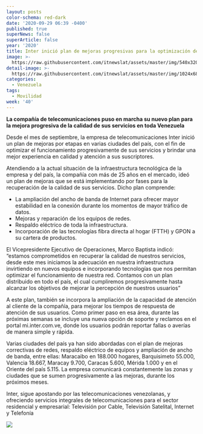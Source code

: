 ```yaml
---
layout: posts
color-schema: red-dark
date: '2020-09-29 06:39 -0400'
published: true
superNews: false
superArticle: false
year: '2020'
title: Inter inició plan de mejoras progresivas para la optimización de sus servicios
image: >-
  https://raw.githubusercontent.com/itnewslat/assets/master/img/540x320/FTTH-p.jpg
detail-image: >-
  https://raw.githubusercontent.com/itnewslat/assets/master/img/1024x680/FTTH-g.jpg
categories:
  - Venezuela
tags:
  - Movilidad
week: '40'
---
```

**La compañía de telecomunicaciones puso en marcha su nuevo plan para la mejora progresiva de la calidad de sus servicios en toda Venezuela**

Desde el mes de septiembre, la empresa de telecomunicaciones Inter inició un plan de mejoras por etapas en varias ciudades del país, con el fin de optimizar el funcionamiento progresivamente de sus servicios y brindar una mejor experiencia en calidad y atención a sus suscriptores.

Atendiendo a la actual situación de la infraestructura tecnológica de la empresa y del país, la compañía con más de 25 años en el mercado, ideó un plan de mejoras que se está implementando por fases para la recuperación de la calidad de sus servicios. Dicho plan comprende:

- La ampliación del ancho de banda de Internet para ofrecer mayor estabilidad en la conexión durante los momentos de mayor tráfico de datos.
- Mejoras y reparación de los equipos de redes.
- Respaldo eléctrico de toda la infraestructura.
- Incorporación de las tecnologías fibra directa al hogar (FTTH) y GPON a su cartera de productos.

El Vicepresidente Ejecutivo de Operaciones, Marco Baptista indicó: “estamos comprometidos en recuperar la calidad de nuestros servicios, desde este mes iniciamos la adecuación en nuestra infraestructura invirtiendo en nuevos equipos e incorporando tecnologías que nos permitan optimizar el funcionamiento de nuestra red. Contamos con un plan distribuido en todo el país, el cual cumpliremos progresivamente hasta alcanzar los objetivos de mejorar la percepción de nuestros usuarios”

A este plan, también se incorpora la ampliación de la capacidad de atención al cliente de la compañía, para mejorar los tiempos de respuesta de atención de sus usuarios. Como primer paso en esa área, durante las próximas semanas se incluye una nueva opción de soporte y reclamos en el portal mi.inter.com.ve, donde los usuarios podrán reportar fallas o averías de manera simple y rápida.

Varias ciudades del país ya han sido abordadas con el plan de mejoras correctivas de redes, respaldo eléctrico de equipos y ampliación de ancho de banda, entre ellas: Maracaibo en 188.000 hogares, Barquisimeto 55.000, Valencia 18.667, Maracay 9.700, Caracas 5.600, Mérida 1.000 y en el Oriente del país 5.115. La empresa comunicará constantemente las zonas y ciudades que se sumen progresivamente a las mejoras, durante los próximos meses.

Inter, sigue apostando por las telecomunicaciones venezolanas, y ofreciendo servicios integrales de telecomunicaciones para el sector residencial y empresarial: Televisión por Cable, Televisión Satelital, Internet y Telefonía

<img src="https://tracker.metricool.com/c3po.jpg?hash=56f88a41e39ab42c063cc51676587a04"/>